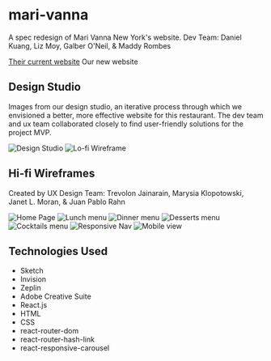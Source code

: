 # mari-vanna
A spec redesign of Mari Vanna New York's website. 
Dev Team: Daniel Kuang, Liz Moy, Galber O'Neil, & Maddy Rombes

[Their current website](http://www.marivanna.ru/ny/)
Our new website

## Design Studio
Images from our design studio, an iterative process through which we envisioned a better, more effective website for this restaurant. The dev team and ux team collaborated closely to find user-friendly solutions for the project MVP.

![Design Studio](/readme_files/design_studio.JPG)
![Lo-fi Wireframe](/readme_files/lofi_wireframe.JPG)

## Hi-fi Wireframes
Created by UX Design Team: Trevolon Jainarain, Marysia Klopotowski, Janet L. Moran, & Juan Pablo Rahn

![Home Page](/readme_files/Home.png)
![Lunch menu](/readme_files/Lunch.png) ![Dinner menu](/readme_files/Dinner.png)
![Desserts menu](/readme_files/Desserts.png) ![Cocktails menu](/readme_files/Cocktails.png)
![Responsive Nav](/readme_files/Menu.png) ![Mobile view](/readme_files/mobile.png)

## Technologies Used
- Sketch
- Invision
- Zeplin
- Adobe Creative Suite
- React.js
- HTML
- CSS
- react-router-dom
- react-router-hash-link
- react-responsive-carousel
